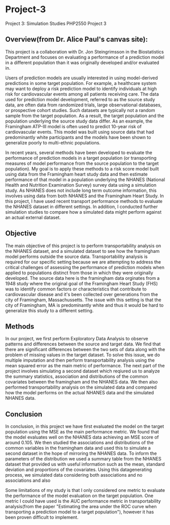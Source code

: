# Project-3
Project 3: Simulation Studies
PHP2550 Project 3

## Overview(from Dr. Alice Paul's canvas site):
This project is a collaboration with Dr. Jon Steingrimsson in the Biostatistics Department and focuses on evaluating a performance of a prediction model in a different population than it was originally developed and/or evaluated in. 

Users of prediction models are usually interested in using model-derived predictions in some target population. For example, a healthcare system may want to deploy a risk prediction model to identify individuals at high risk for cardiovascular events among all patients receiving care. The data used for prediction model development, referred to as the source study data, are often data from randomized trials, large observational databases, or prospective cohort studies. Such datasets are typically not a random sample from the target population. As a result, the target population and the population underlying the source study data differ. As an example, the Framingham ATP-III model is often used to predict 10-year risk of cardiovascular events. This model was built using source data that had predominantly white participants and the models have been shown to generalize poorly to multi-ethnic populations. 

In recent years, several methods have been developed to evaluate the performance of prediction models in a target population (or transporting measures of model performance from the source population to the target population). My goal is to apply these methods to a risk score model built using data from the Framingham heart study data and then estimate performance of that model in a population underlying the NHANES (National Health and Nutrition Examination Survey) survey data using a simulation study. As NHANES does not include long term outcome information, this involves using data from both NHANES and the Framingham Heart Study. In this project, I have used recent transport performance methods to evaluate the NHANES dataset in different settings. In addition, I conducted further simulation studies to compare how a simulated data might perform against an actual external dataset. 

## Objective
The main objective of this project is to perform transportability analysis on the NHANES dataset, and a simulated dataset to see how the framingham model performs outside the source data. Transportability analysis is required for our specific setting because we are attempting to address the critical challenges of assessing the performance of prediction models when applied to populations distinct from those in which they were originally developed. The source data here is the framingham data orginates from a 1948 study where the original goal of the Framingham Heart Study (FHS) was to identify common factors or characteristics that contribute to cardiovascular disease and it's been collected over generations from the city of Framingham, Massachussetts. The issue with this setting is that the city of Framingham, MA is predominantly white and thus it would be hard to generalize this study to a different setting. 

## Methods

In our project, we first perform Exploratory Data Analysis to observe patterns and differences between the source and target data. We find that there are significant differences between the two sets of data along with the problem of missing values in the target dataset. To solve this issue, we do multiple imputation and then perform transportability analysis using the mean squared error as the main metric of performance. The next part of the project involves simulating a second dataset which reqiured us to analyze the summary statistics, association and distributions of the common covariates between the framingham and the NHANES data. We then also performed transportability analysis on the simulated data and compared how the model performs on the actual NHANES data and the simulated NHANES data. 

## Conclusion

In conclusion, in this project we have first evaluated the model on the target population using the MSE as the main performance metric. We found that the model evaluates well on the NHANES data achieving an MSE score of around 0.105. We then studied the associations and distributions of the common variables in the framingham data and used this to simulate a second dataset in the hope of mirroring the NHANES data. To inform the parameters of the distribution we used a summary table from the NHANES dataset that provided us with useful information such as the mean, standard deviation and proportions of the covariates. Using this datagenerating process, we simulated data considering both associations and no associations and also 

Some limitations of my study is that I only considered one metric to evaluate the performance of the model evaluation on the target population. One metric I could have used is the AUC performance metric in transportability analysis(from the paper "Estimating the area under the ROC curve when transporting a prediction model to a target population"), however it has been proven difficult to implement. 
